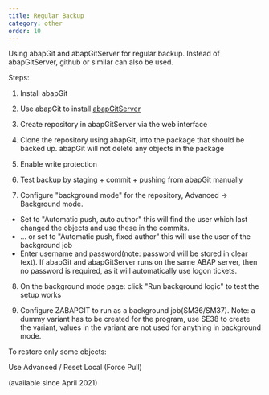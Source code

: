 ```yaml
---
title: Regular Backup
category: other
order: 10
---
```


Using abapGit and abapGitServer for regular backup. Instead of abapGitServer, github or similar can also be used.

Steps:

1. Install abapGit

2. Use abapGit to install [abapGitServer](https://github.com/larshp/abapGitServer)

3. Create repository in abapGitServer via the web interface

4. Clone the repository using abapGit, into the package that should be backed up. abapGit will not delete any objects in the package

5. Enable write protection

6. Test backup by staging + commit + pushing from abapGit manually

7. Configure "background mode" for the repository, Advanced -> Background mode.
* Set to "Automatic push, auto author" this will find the user which last changed the objects and use these in the commits.
* ... or set to "Automatic push, fixed author" this will use the user of the background job
* Enter username and password(note: password will be stored in clear text). If abapGit and abapGitServer runs on the same ABAP server, then no password is required, as it will automatically use logon tickets.

8. On the background mode page: click "Run background logic" to test the setup works

9. Configure ZABAPGIT to run as a background job(SM36/SM37). Note: a dummy variant has to be created for the program, use SE38 to create the variant, values in the variant are not used for anything in background mode.

To restore only some objects:

Use Advanced / Reset Local (Force Pull)

(available since April 2021)
